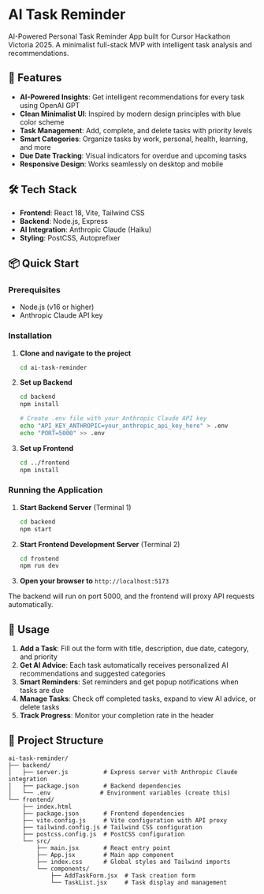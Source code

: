 # AI Task Reminder

AI-Powered Personal Task Reminder App built for Cursor Hackathon Victoria 2025. A minimalist full-stack MVP with intelligent task analysis and recommendations.

## 🚀 Features

- **AI-Powered Insights**: Get intelligent recommendations for every task using OpenAI GPT
- **Clean Minimalist UI**: Inspired by modern design principles with blue color scheme
- **Task Management**: Add, complete, and delete tasks with priority levels
- **Smart Categories**: Organize tasks by work, personal, health, learning, and more
- **Due Date Tracking**: Visual indicators for overdue and upcoming tasks
- **Responsive Design**: Works seamlessly on desktop and mobile

## 🛠 Tech Stack

- **Frontend**: React 18, Vite, Tailwind CSS
- **Backend**: Node.js, Express
- **AI Integration**: Anthropic Claude (Haiku)
- **Styling**: PostCSS, Autoprefixer

## 📦 Quick Start

### Prerequisites
- Node.js (v16 or higher)
- Anthropic Claude API key

### Installation

1. **Clone and navigate to the project**
   ```bash
   cd ai-task-reminder
   ```

2. **Set up Backend**
   ```bash
   cd backend
   npm install
   
   # Create .env file with your Anthropic Claude API key
   echo "API_KEY_ANTHROPIC=your_anthropic_api_key_here" > .env
   echo "PORT=5000" >> .env
   ```

3. **Set up Frontend**
   ```bash
   cd ../frontend
   npm install
   ```

### Running the Application

1. **Start Backend Server** (Terminal 1)
   ```bash
   cd backend
   npm start
   ```

2. **Start Frontend Development Server** (Terminal 2)
   ```bash
   cd frontend
   npm run dev
   ```

3. **Open your browser to** `http://localhost:5173`

The backend will run on port 5000, and the frontend will proxy API requests automatically.

## 🎯 Usage

1. **Add a Task**: Fill out the form with title, description, due date, category, and priority
2. **Get AI Advice**: Each task automatically receives personalized AI recommendations and suggested categories
3. **Smart Reminders**: Set reminders and get popup notifications when tasks are due
4. **Manage Tasks**: Check off completed tasks, expand to view AI advice, or delete tasks
5. **Track Progress**: Monitor your completion rate in the header

## 📁 Project Structure

```
ai-task-reminder/
├── backend/
│   ├── server.js          # Express server with Anthropic Claude integration
│   ├── package.json       # Backend dependencies
│   └── .env              # Environment variables (create this)
└── frontend/
    ├── index.html
    ├── package.json       # Frontend dependencies
    ├── vite.config.js     # Vite configuration with API proxy
    ├── tailwind.config.js # Tailwind CSS configuration
    ├── postcss.config.js  # PostCSS configuration
    └── src/
        ├── main.jsx       # React entry point
        ├── App.jsx        # Main app component
        ├── index.css      # Global styles and Tailwind imports
        └── components/
            ├── AddTaskForm.jsx  # Task creation form
            └── TaskList.jsx     # Task display and management
```
